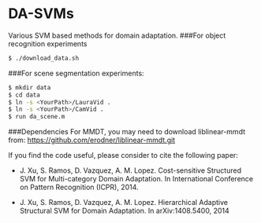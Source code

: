 DA-SVMs
=======

Various SVM based methods for domain adaptation.
###For object recognition experiments
```sh
$ ./download_data.sh
```
###For scene segmentation experiments:
```sh
$ mkdir data
$ cd data
$ ln -s <YourPath>/LauraVid .
$ ln -s <YourPath>/CamVid .
$ run da_scene.m
```
###Dependencies
For MMDT, you may need to download liblinear-mmdt from:
https://github.com/erodner/liblinear-mmdt.git

If you find the code useful, please consider to cite the following paper:

- J. Xu, S. Ramos, D. Vazquez, A. M. Lopez.
Cost-sensitive Structured SVM for Multi-category Domain Adaptation.
In International Conference on Pattern Recognition (ICPR), 2014.

- J. Xu, S. Ramos, D. Vazquez, A. M. Lopez.
Hierarchical Adaptive Structural SVM for Domain Adaptation.
In arXiv:1408.5400, 2014
